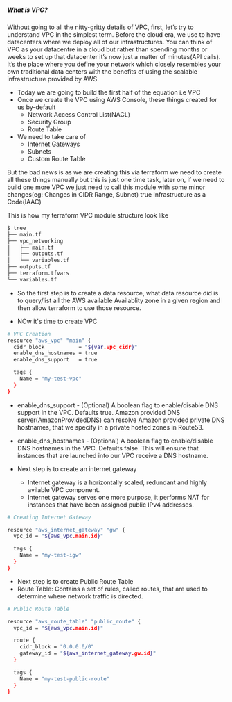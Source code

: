 ##### What is VPC?

Without going to all the nitty-gritty details of VPC, first, let’s try to understand VPC in the simplest term. Before the cloud era, we use to have datacenters where we deploy all of our infrastructures. You can think of VPC as your datacentre in a cloud but rather than spending months or weeks to set up that datacenter it’s now just a matter of minutes(API calls). It’s the place where you define your network which closely resembles your own traditional data centers with the benefits of using the scalable infrastructure provided by AWS.

* Today we are going to build the first half of the equation i.e VPC
* Once we create the VPC using AWS Console, these things created for us by-default
    * Network Access Control List(NACL)
    * Security Group
    * Route Table
* We need to take care of
    * Internet Gateways
    * Subnets
    * Custom Route Table

But the bad news is as we are creating this via terraform we need to create all these things manually but this is just one time task, later on, if we need to build one more VPC we just need to call this module with some minor changes(eg: Changes in CIDR Range, Subnet) true Infrastructure as a Code(IAAC)

This is how my terraform VPC module structure look like
```sh
$ tree
├── main.tf
├── vpc_networking
│   ├── main.tf
│   ├── outputs.tf
│   └── variables.tf
├── outputs.tf
├── terraform.tfvars
└── variables.tf
```
* So the first step is to create a data resource, what data resource did is to query/list all the AWS available Availablity zone in a given region and then allow terraform to use those resource.

* NOw it's time  to create VPC
```sh
# VPC Creation
resource "aws_vpc" "main" {
  cidr_block           = "${var.vpc_cidr}"
  enable_dns_hostnames = true
  enable_dns_support   = true

  tags {
    Name = "my-test-vpc"
  }
}
```

* enable_dns_support - (Optional) A boolean flag to enable/disable DNS support in the VPC. Defaults true. Amazon provided DNS server(AmazonProvidedDNS) can resolve Amazon provided private DNS hostnames, that we specify in a private hosted zones in Route53.
* enable_dns_hostnames - (Optional) A boolean flag to enable/disable DNS hostnames in the VPC. Defaults false. This will ensure that instances that are launched into our VPC receive a DNS hostname.

* Next step is to create an internet gateway
    * Internet gateway is a horizontally scaled, redundant and highly avilable VPC component.
    * Internet gateway serves one more purpose, it performs NAT for instances that have been assigned public IPv4 addresses.

```sh
# Creating Internet Gateway

resource "aws_internet_gateway" "gw" {
  vpc_id = "${aws_vpc.main.id}"

  tags {
    Name = "my-test-igw"
  }
}
```

* Next step is to create Public Route Table
* Route Table: Contains a set of rules, called routes, that are used to determine where network traffic is directed.

```sh
# Public Route Table

resource "aws_route_table" "public_route" {
  vpc_id = "${aws_vpc.main.id}"

  route {
    cidr_block = "0.0.0.0/0"
    gateway_id = "${aws_internet_gateway.gw.id}"
  }

  tags {
    Name = "my-test-public-route"
  }
}
```
